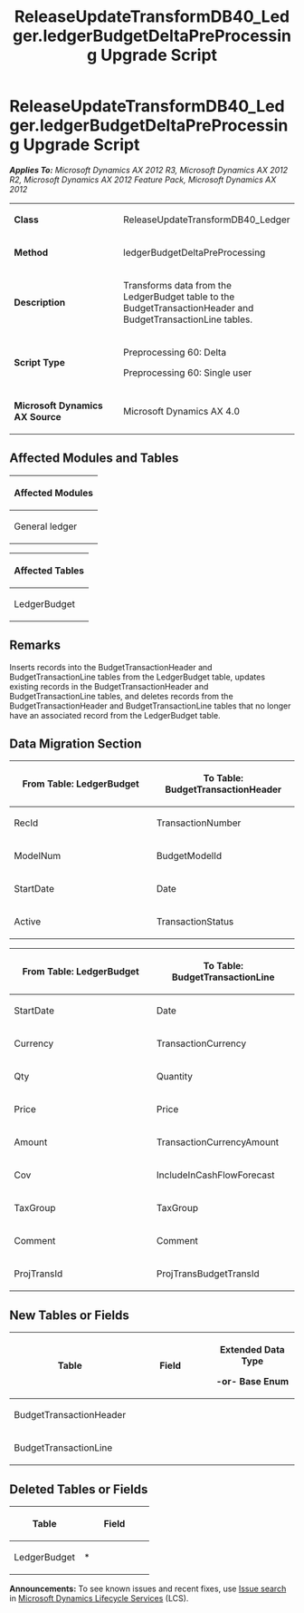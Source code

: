 ﻿---
title: ReleaseUpdateTransformDB40_Ledger.ledgerBudgetDeltaPreProcessing Upgrade Script
TOCTitle: ReleaseUpdateTransformDB40_Ledger.ledgerBudgetDeltaPreProcessing Upgrade Script
ms:assetid: f661b59a-2e82-ea9f-1dc9-3e11ab8a1224
ms:mtpsurl: https://msdn.microsoft.com/en-us/library/JJ737590(v=AX.60)
ms:contentKeyID: 49712283
ms.date: 05/18/2015
mtps_version: v=AX.60
---

# ReleaseUpdateTransformDB40\_Ledger.ledgerBudgetDeltaPreProcessing Upgrade Script 


_**Applies To:** Microsoft Dynamics AX 2012 R3, Microsoft Dynamics AX 2012 R2, Microsoft Dynamics AX 2012 Feature Pack, Microsoft Dynamics AX 2012_

<table>
<colgroup>
<col style="width: 50%" />
<col style="width: 50%" />
</colgroup>
<tbody>
<tr class="odd">
<td><p><strong>Class</strong></p></td>
<td><p>ReleaseUpdateTransformDB40_Ledger</p></td>
</tr>
<tr class="even">
<td><p><strong>Method</strong></p></td>
<td><p>ledgerBudgetDeltaPreProcessing</p></td>
</tr>
<tr class="odd">
<td><p><strong>Description</strong></p></td>
<td><p>Transforms data from the LedgerBudget table to the BudgetTransactionHeader and BudgetTransactionLine tables.</p></td>
</tr>
<tr class="even">
<td><p><strong>Script Type</strong></p></td>
<td><p>Preprocessing 60: Delta</p>
<p>Preprocessing 60: Single user</p></td>
</tr>
<tr class="odd">
<td><p><strong>Microsoft Dynamics AX Source</strong></p></td>
<td><p>Microsoft Dynamics AX 4.0</p></td>
</tr>
</tbody>
</table>


## Affected Modules and Tables

<table>
<colgroup>
<col style="width: 100%" />
</colgroup>
<thead>
<tr class="header">
<th><p>Affected Modules</p></th>
</tr>
</thead>
<tbody>
<tr class="odd">
<td><p>General ledger</p></td>
</tr>
</tbody>
</table>


<table>
<colgroup>
<col style="width: 100%" />
</colgroup>
<thead>
<tr class="header">
<th><p>Affected Tables</p></th>
</tr>
</thead>
<tbody>
<tr class="odd">
<td><p>LedgerBudget</p></td>
</tr>
</tbody>
</table>


## Remarks

Inserts records into the BudgetTransactionHeader and BudgetTransactionLine tables from the LedgerBudget table, updates existing records in the BudgetTransactionHeader and BudgetTransactionLine tables, and deletes records from the BudgetTransactionHeader and BudgetTransactionLine tables that no longer have an associated record from the LedgerBudget table.

## Data Migration Section

<table>
<colgroup>
<col style="width: 50%" />
<col style="width: 50%" />
</colgroup>
<thead>
<tr class="header">
<th><p>From Table: LedgerBudget</p></th>
<th><p>To Table: BudgetTransactionHeader</p></th>
</tr>
</thead>
<tbody>
<tr class="odd">
<td><p>RecId</p></td>
<td><p>TransactionNumber</p></td>
</tr>
<tr class="even">
<td><p>ModelNum</p></td>
<td><p>BudgetModelId</p></td>
</tr>
<tr class="odd">
<td><p>StartDate</p></td>
<td><p>Date</p></td>
</tr>
<tr class="even">
<td><p>Active</p></td>
<td><p>TransactionStatus</p></td>
</tr>
</tbody>
</table>


<table>
<colgroup>
<col style="width: 50%" />
<col style="width: 50%" />
</colgroup>
<thead>
<tr class="header">
<th><p>From Table: LedgerBudget</p></th>
<th><p>To Table: BudgetTransactionLine</p></th>
</tr>
</thead>
<tbody>
<tr class="odd">
<td><p>StartDate</p></td>
<td><p>Date</p></td>
</tr>
<tr class="even">
<td><p>Currency</p></td>
<td><p>TransactionCurrency</p></td>
</tr>
<tr class="odd">
<td><p>Qty</p></td>
<td><p>Quantity</p></td>
</tr>
<tr class="even">
<td><p>Price</p></td>
<td><p>Price</p></td>
</tr>
<tr class="odd">
<td><p>Amount</p></td>
<td><p>TransactionCurrencyAmount</p></td>
</tr>
<tr class="even">
<td><p>Cov</p></td>
<td><p>IncludeInCashFlowForecast</p></td>
</tr>
<tr class="odd">
<td><p>TaxGroup</p></td>
<td><p>TaxGroup</p></td>
</tr>
<tr class="even">
<td><p>Comment</p></td>
<td><p>Comment</p></td>
</tr>
<tr class="odd">
<td><p>ProjTransId</p></td>
<td><p>ProjTransBudgetTransId</p></td>
</tr>
</tbody>
</table>


## New Tables or Fields

<table>
<colgroup>
<col style="width: 33%" />
<col style="width: 33%" />
<col style="width: 33%" />
</colgroup>
<thead>
<tr class="header">
<th><p>Table</p></th>
<th><p>Field</p></th>
<th><p>Extended Data Type</p>
<p>-or- Base Enum</p></th>
</tr>
</thead>
<tbody>
<tr class="odd">
<td><p>BudgetTransactionHeader</p></td>
<td><p></p></td>
<td><p></p></td>
</tr>
<tr class="even">
<td><p>BudgetTransactionLine</p></td>
<td><p></p></td>
<td><p></p></td>
</tr>
</tbody>
</table>


## Deleted Tables or Fields

<table>
<colgroup>
<col style="width: 50%" />
<col style="width: 50%" />
</colgroup>
<thead>
<tr class="header">
<th><p>Table</p></th>
<th><p>Field</p></th>
</tr>
</thead>
<tbody>
<tr class="odd">
<td><p>LedgerBudget</p></td>
<td><p>*</p></td>
</tr>
</tbody>
</table>

  
**Announcements:** To see known issues and recent fixes, use [Issue search](http://go.microsoft.com/fwlink/?linkid=389258) in [Microsoft Dynamics Lifecycle Services](http://go.microsoft.com/fwlink/?linkid=306505) (LCS).

